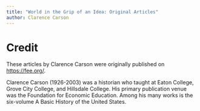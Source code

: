 ```yaml
---
title: "World in the Grip of an Idea: Original Articles"
author: Clarence Carson
---
```


# Credit

These articles by Clarence Carson were originally published on
<https://fee.org/>.

Clarence Carson (1926-2003) was a historian who taught at Eaton College, Grove
City College, and Hillsdale College. His primary publication venue was the
Foundation for Economic Education. Among his many works is the six-volume A
Basic History of the United States.

